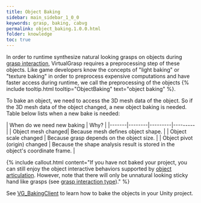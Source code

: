 ```yaml
---
title: Object Baking
sidebar: main_sidebar_1_0_0
keywords: grasp, baking, cabvg
permalink: object_baking.1.0.0.html
folder: knowledge
toc: true
---
```


In order to runtime synthesize natural looking grasps on objects during [grasp interaction](grasp_interaction.1.0.0.html), 
VirtualGrasp requires a preprocessing step of these objects. 
Like game developers know the concepts of "light baking" or "texture baking" in order to preprocess expensive computations and have faster access during runtime, we call the preprocessing of the objects {% include tooltip.html tooltip="ObjectBaking" text="object baking" %}.

To bake an object, we need to access the 3D mesh data of the object. 
So if the 3D mesh data of the object changed, a new object baking is needed. 
Table below lists when a new bake is needed:

| When do we need new baking | Why? |
|-------|--------|---------|---------|
| Object mesh changed|  Because mesh defines object shape. | 
| Object scale changed |  Because grasp depends on the object size. | 
| Object pivot (origin) changed |  Because the shape analysis result is stored in the object's coordinate frame. | 

{% include callout.html content="If you have not baked your project, you can still enjoy 
the object interactive behaviors supported by [object articulation](object_articulation.1.0.0.html#object-articulation). 
However, note that there will only be unnatural looking sticky hand like grasps
 (see [grasp interaction type](grasp_interaction.1.0.0.html#grasp-interaction-type))." %}

See [VG_BakingClient](unity_component_vgbakingclient.1.0.0.html) to learn how to bake the objects in your Unity project.
